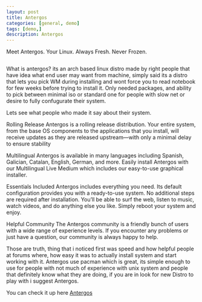 ```yaml
---
layout: post
title: Antergos
categories: [general, demo]
tags: [demo,]
description: Antergos
---
```


Meet Antergos.
Your Linux. Always Fresh. Never Frozen.

<img src="http://antergos.com/wp-content/uploads/2014/09/activities-menu.png" alt="">

<p>What is antergos? its an arch based linux distro made by right people that have idea what end user may want from machine, simply said its a distro that lets you pick WM during installing and wont force you to read notebook for few weeks before trying to install it. Only needed packages, and ability to pick between minimal iso or standard one for people with slow net or desire to fully confugurate their system.</p>

Lets see what people who made it say about their system.

Rolling Release
Antergos is a rolling release distribution. Your entire system, from the base OS components to the applications that you install, will receive updates as they are released upstream—with only a minimal delay to ensure stability

Multilingual
Antergos is available in many languages including Spanish, Galician, Catalan, English, German, and more.
Easily install Antergos with our Multilingual Live Medium which includes our easy-to-use graphical installer.


Essentials Included
Antergos includes everything you need. Its default configuration provides you with a ready-to-use system. No additional steps are required after installation. You’ll be able to surf the web, listen to music, watch videos, and do anything else you like. Simply reboot your system and enjoy.


Helpful Community
The Antergos community is a friendly bunch of users with a wide range of experience levels. If you encounter any problems or just have a question, our community is always  happy to help.


Those are truth, thing that i noticed first was speed and how helpful people at forums where, how easy it was to actually install system and start working with it. Antergos use pacman which is great, its simple enough to use for people with not much of experience with unix system and people that definitely know what they are doing, if you are in look for new Distro to play with i suggest Antergos.

You can check it up here <a href="http://forum.antergos.com/">Antergos</a>


<img src="http://antergos.com/wp-content/uploads/2014/05/cnchi-ntp.jpg" alt="">
